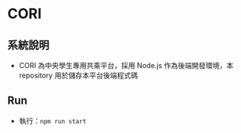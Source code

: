 # CORI
## 系統說明
* CORI 為中央學生專用共乘平台，採用 Node.js 作為後端開發環境，本 repository 用於儲存本平台後端程式碼
## Run
* 執行：`npm run start`